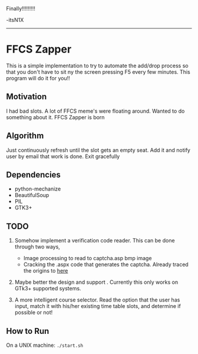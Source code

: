 Finally!!!!!!!!!

-itsN1X

----------------------------------------------------------------------------------------



FFCS Zapper
===========

This is a simple implementation to try to automate the add/drop process so that
you don't have to sit ny the screen pressing F5 every few minutes. This program
will do it for you!! 

Motivation
----------

I had bad slots. A lot of FFCS meme's were floating around. Wanted to do
something about it. FFCS Zapper is born

Algorithm
---------

Just continuously refresh until the slot gets an empty seat. Add it and notify
user by email that work is done. Exit gracefully

Dependencies
------------

+ python-mechanize
+ BeautifulSoup
+ PIL
+ GTK3+

TODO
----

1. Somehow implement a verification code reader. This can be done through two
ways, 
    + Image processing to read to captcha.asp bmp image
    + Cracking the .aspx code that generates the captcha. Already traced the
    origins to [here](http://www.tipstricks.org)

2. Maybe better the design and support . Currently this only works on GTk3+ supported
systems.

3. A more intelligent course selector. Read the option that the user has input,
match it with his/her existing time table slots, and determine if possible or
not!


How to Run
----------

On a UNIX machine:
    `./start.sh`


